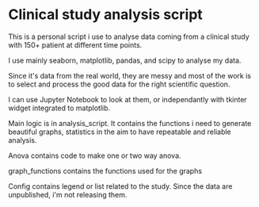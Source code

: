 # Clinical study analysis script

This is a personal script i use to analyse data coming from a clinical study with 150+ patient at different time points.

I use mainly seaborn, matplotlib, pandas, and scipy to analyse my data.

Since it's data from the real world, they are messy and most of the work is 
to select and process the good data for the right scientific question.  

I can use Jupyter Notebook to look at them, or independantly with tkinter widget 
integrated to matplotlib.

Main logic is in analysis_script. It contains the functions i need to generate
beautiful graphs, statistics in the aim to have repeatable and reliable 
analysis. 

Anova contains code to make one or two way anova.

graph_functions contains the functions used for the graphs

Config contains legend or list related to the study.
Since the data are unpublished, i'm not releasing them.  
